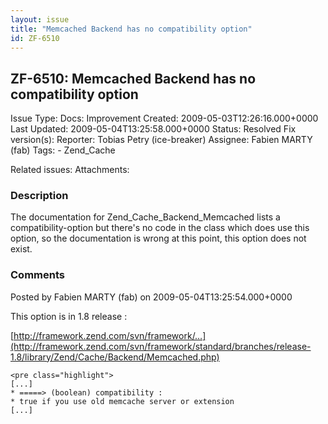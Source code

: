 ```yaml
---
layout: issue
title: "Memcached Backend has no compatibility option"
id: ZF-6510
---
```


ZF-6510: Memcached Backend has no compatibility option
------------------------------------------------------

 Issue Type: Docs: Improvement Created: 2009-05-03T12:26:16.000+0000 Last Updated: 2009-05-04T13:25:58.000+0000 Status: Resolved Fix version(s): 
 Reporter:  Tobias Petry (ice-breaker)  Assignee:  Fabien MARTY (fab)  Tags: - Zend\_Cache
 
 Related issues: 
 Attachments: 
### Description

The documentation for Zend\_Cache\_Backend\_Memcached lists a compatibility-option but there's no code in the class which does use this option, so the documentation is wrong at this point, this option does not exist.

 

 

### Comments

Posted by Fabien MARTY (fab) on 2009-05-04T13:25:54.000+0000

This option is in 1.8 release :

[http://framework.zend.com/svn/framework/…](http://framework.zend.com/svn/framework/standard/branches/release-1.8/library/Zend/Cache/Backend/Memcached.php)

 
    <pre class="highlight">
    [...]
    * =====> (boolean) compatibility :
    * true if you use old memcache server or extension
    [...]


 

 